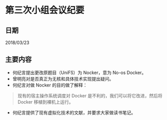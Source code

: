 # 第三次小组会议纪要

## 日期

2018/03/23

## 主要内容

- 何纪言提出更改原题目（UniFS）为 Nocker，意为 No-os Docker。
- 曾明亮对是否真正为无核和具体技术实现提出疑问。
- 何纪言对做 Nocker 的目的做了解释：

> 现有的宿主操作系统调度对 Docker 是不利的，我们可以将它改进，然后将 Docker 移植到裸机上运行。

- 何纪言提供了现有虚拟化技术的文献，并要求大家做读书笔记。
